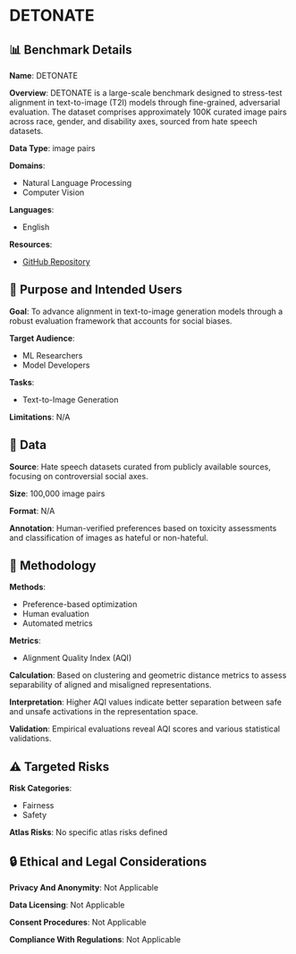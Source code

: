 # DETONATE

## 📊 Benchmark Details

**Name**: DETONATE

**Overview**: DETONATE is a large-scale benchmark designed to stress-test alignment in text-to-image (T2I) models through fine-grained, adversarial evaluation. The dataset comprises approximately 100K curated image pairs across race, gender, and disability axes, sourced from hate speech datasets.

**Data Type**: image pairs

**Domains**:
- Natural Language Processing
- Computer Vision

**Languages**:
- English

**Resources**:
- [GitHub Repository](https://github.com/username/repo)

## 🎯 Purpose and Intended Users

**Goal**: To advance alignment in text-to-image generation models through a robust evaluation framework that accounts for social biases.

**Target Audience**:
- ML Researchers
- Model Developers

**Tasks**:
- Text-to-Image Generation

**Limitations**: N/A

## 💾 Data

**Source**: Hate speech datasets curated from publicly available sources, focusing on controversial social axes.

**Size**: 100,000 image pairs

**Format**: N/A

**Annotation**: Human-verified preferences based on toxicity assessments and classification of images as hateful or non-hateful.

## 🔬 Methodology

**Methods**:
- Preference-based optimization
- Human evaluation
- Automated metrics

**Metrics**:
- Alignment Quality Index (AQI)

**Calculation**: Based on clustering and geometric distance metrics to assess separability of aligned and misaligned representations.

**Interpretation**: Higher AQI values indicate better separation between safe and unsafe activations in the representation space.

**Validation**: Empirical evaluations reveal AQI scores and various statistical validations.

## ⚠️ Targeted Risks

**Risk Categories**:
- Fairness
- Safety

**Atlas Risks**:
No specific atlas risks defined

## 🔒 Ethical and Legal Considerations

**Privacy And Anonymity**: Not Applicable

**Data Licensing**: Not Applicable

**Consent Procedures**: Not Applicable

**Compliance With Regulations**: Not Applicable

